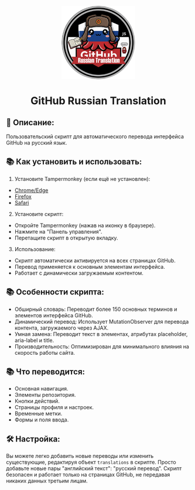 <div align="center">
  <img src="./Assets/Images/logo.png" alt="Логотип" width="200">
</div>
<h1 align="center"> GitHub Russian Translation </h1>

## 🎯 Описание: ##
Пользовательский скрипт для автоматического перевода интерфейса GitHub на русский язык.

## 📚 Как установить и использовать: ##
1. Установите Tampermonkey (если ещё не установлен):
- [Chrome/Edge](https://chromewebstore.google.com/detail/tampermonkey/dhdgffkkebhmkfjojejmpbldmpobfkfo)
- [Firefox](https://addons.mozilla.org/en-US/firefox/addon/tampermonkey/)
- [Safari](https://apps.apple.com/us/app/tampermonkey/id1482490089)

2. Установите скрипт:
- Откройте Tampermonkey (нажав на иконку в браузере).
- Нажмите на "Панель управления".
- Перетащите скрипт в открытую вкладку.

3. Использование:
- Скрипт автоматически активируется на всех страницах GitHub.
- Перевод применяется к основным элементам интерфейса.
- Работает с динамически загружаемым контентом.

## 📚 Особенности скрипта: ##
- Обширный словарь: Переводит более 150 основных терминов и элементов интерфейса GitHub.
- Динамический перевод: Использует MutationObserver для перевода контента, загружаемого через AJAX.
- Умная замена: Переводит текст в элементах, атрибутах placeholder, aria-label и title.
- Производительность: Оптимизирован для минимального влияния на скорость работы сайта.

## 📚 Что переводится: ##
- Основная навигация.
- Элементы репозитория.
- Кнопки действий.
- Страницы профиля и настроек.
- Временные метки.
- Формы и поля ввода.

## 🛠️ Настройка: ##
Вы можете легко добавить новые переводы или изменить существующие, редактируя объект ```translations``` в скрипте. Просто добавьте новые пары "английский текст": "русский перевод".
Скрипт безопасен и работает только на страницах GitHub, не передавая никаких данных третьим лицам.
